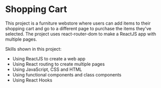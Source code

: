 # Shopping Cart

This project is a furniture webstore where users can add items to their shopping cart and go to a different page to purchase the items they've selected. The project uses react-router-dom to make a ReactJS app with multiple pages.

Skills shown in this project:
- Using ReactJS to create a web app
- Using React routing to create multiple pages
- Using JavaScript, CSS and HTML
- Using functional components and class components
- Using React Hooks
